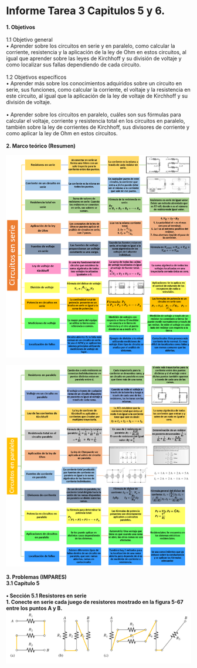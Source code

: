 # **Informe Tarea 3 Capitulos 5 y 6.**
**1. Objetivos** <br />  
1.1 Objetivo general<br />
•	Aprender sobre los circuitos en serie y en paralelo, como calcular la corriente, resistencia y la aplicación de la ley de Ohm en estos circuitos, al igual que aprender sobre las leyes de Kirchhoff y su división de voltaje y como localizar sus fallas dependiendo de cada circuito.<br /><br />
1.2 Objetivos específicos<br />
•	Aprender más sobre los conocimientos adquiridos sobre un circuito en serie, sus funciones, como calcular la corriente, el voltaje y la resistencia en este circuito, al igual que la aplicación de la ley de voltaje de Kirchhoff y su división de voltaje.<br /><br />
•	Aprender sobre los circuitos en paralelo, cuáles son sus fórmulas para calcular el voltaje, corriente y resistencia total en los circuitos en paralelo, también sobre la ley de corrientes de Kirchhoff, sus divisores de corriente y como aplicar la ley de Ohm en estos circuitos.<br /><br />
**2. Marco teórico (Resumen)**<br /><br />
![alt text](https://github.com/adtumbaco1/Informe-Tarea-3/blob/main/Teoria%20Cap%205.png)<br /><br />
![alt text](https://github.com/adtumbaco1/Informe-Tarea-3/blob/main/Teoria%20cap%206.png)<br /><br />
**3. Problemas (IMPARES)**<br />
**3.1  Capítulo 5**<br /><br />
**•	Sección 5.1 Resistores en serie**<br />
**1.	Conecte en serie cada juego de resistores mostrado en la figura 5-67 entre los puntos A y B.**<br />
![alt text](https://github.com/adtumbaco1/Informe-Tarea-3/blob/main/Ejercicio%201%20cap%205.PNG)<br /><br />
